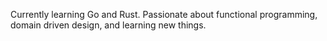 Currently learning Go and Rust. Passionate about functional programming, domain driven design, and learning new things.